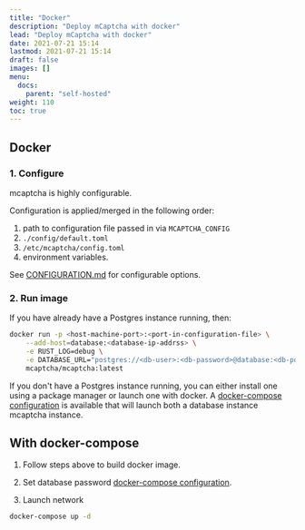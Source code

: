 ```yaml
---
title: "Docker"
description: "Deploy mCaptcha with docker"
lead: "Deploy mCaptcha with docker"
date: 2021-07-21 15:14
lastmod: 2021-07-21 15:14
draft: false
images: []
menu:
  docs:
    parent: "self-hosted"
weight: 110
toc: true
---
```


## Docker

### 1. Configure

mcaptcha is highly configurable.

Configuration is applied/merged in the following order:

1. path to configuration file passed in via `MCAPTCHA_CONFIG`
2. `./config/default.toml`
3. `/etc/mcaptcha/config.toml`
4. environment variables.

See
[CONFIGURATION.md](https://github.com/mCaptcha/mCaptcha/tree/master/docs/CONFIGURATION.md)
for configurable options.

### 2. Run image

If you have already have a Postgres instance running, then:

```bash
docker run -p <host-machine-port>:<port-in-configuration-file> \
	--add-host=database:<database-ip-addrss> \
	-e RUST_LOG=debug \
	-e DATABASE_URL="postgres://<db-user>:<db-password>@database:<db-port>/<db-name>" \
	mcaptcha/mcaptcha:latest
```

If you don't have a Postgres instance running, you can either install
one using a package manager or launch one with docker. A [docker-compose
configuration]('../docker-compose.yml) is available that will launch both
a database instance mcaptcha instance.

## With docker-compose

1. Follow steps above to build docker image.

2. Set database password [docker-compose configuration]('../docker-compose.yml).

3. Launch network

```bash
docker-compose up -d
```
